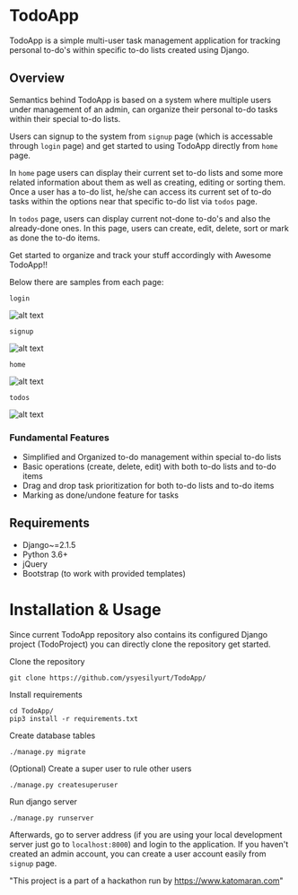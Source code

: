 # TodoApp
TodoApp is a simple multi-user task management application for tracking personal to-do's within specific to-do lists created using Django. 

## Overview
Semantics behind TodoApp is based on a system where multiple users under management of an admin, can organize their personal to-do tasks within their special to-do lists.

Users can signup to the system from ```signup``` page (which is accessable through ```login``` page) and get started to using TodoApp directly from ```home``` page.

In ```home``` page users can display their current set to-do lists and some more related information about them as well as creating, editing or sorting them. Once a user has a to-do list, he/she can access its current set of to-do tasks within the options near that specific to-do list via ```todos``` page.

In ```todos``` page, users can display current not-done to-do's and also the already-done ones. In this page, users can create, edit, delete, sort or mark as done the to-do items.

Get started to organize and track your stuff accordingly with Awesome TodoApp!!

Below there are samples from each page:

[login]: https://github.com/ysyesilyurt/TodoApp/blob/master/images/sample_login.png 
[signup]: https://github.com/ysyesilyurt/TodoApp/blob/master/images/sample_signup.png
[home]: https://github.com/ysyesilyurt/TodoApp/blob/master/images/sample_Home.png
[todos]: https://github.com/ysyesilyurt/TodoApp/blob/master/images/sample_Todos.png

```login```

![alt text][login]

```signup```

![alt text][signup]

```home```

![alt text][home]

```todos```

![alt text][todos]

### Fundamental Features

* Simplified and Organized to-do management within special to-do lists
* Basic operations (create, delete, edit) with both to-do lists and to-do items
* Drag and drop task prioritization for both to-do lists and to-do items
* Marking as done/undone feature for tasks


## Requirements

* Django~=2.1.5
* Python 3.6+
* jQuery 
* Bootstrap (to work with provided templates)


# Installation & Usage 

Since current TodoApp repository also contains its configured Django project (TodoProject) you can directly clone the repository get started.

Clone the repository
```
git clone https://github.com/ysyesilyurt/TodoApp/
```
Install requirements

```
cd TodoApp/
pip3 install -r requirements.txt
```

Create database tables
```
./manage.py migrate
```

(Optional) Create a super user to rule other users
```
./manage.py createsuperuser
```

Run django server
```
./manage.py runserver
```
Afterwards, go to server address (if you are using your local development server just go to ```localhost:8000```) and login to the application.
If you haven't created an admin account, you can create a user account easily from  ```signup``` page. 

"This project is a part of a hackathon run by https://www.katomaran.com"

